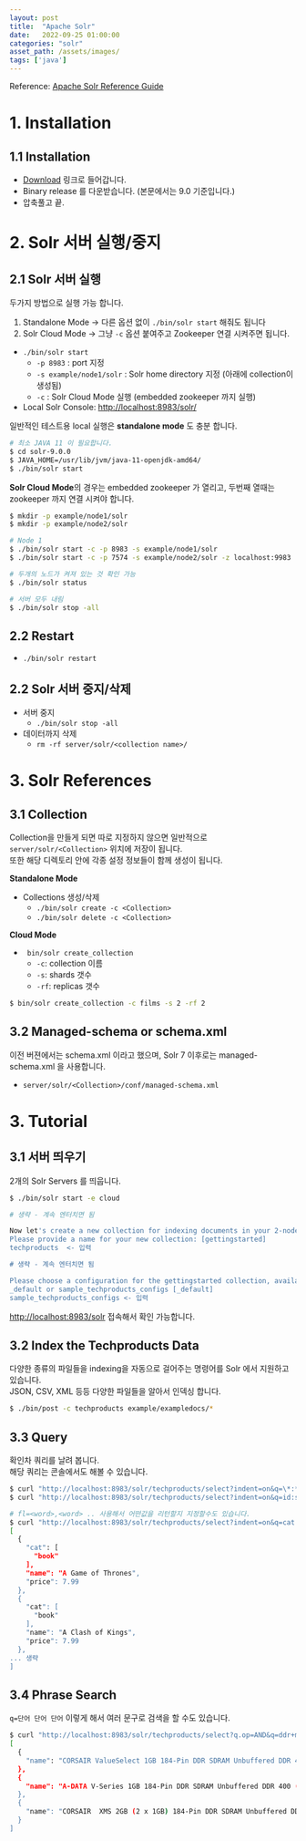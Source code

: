```yaml
---
layout: post
title:  "Apache Solr"
date:   2022-09-25 01:00:00
categories: "solr"
asset_path: /assets/images/
tags: ['java']
---
```


Reference: [Apache Solr Reference Guide](https://solr.apache.org/guide/solr/latest/getting-started/)

# 1. Installation

## 1.1 Installation 

- [Download](https://solr.apache.org/downloads.html) 링크로 들어갑니다.
- Binary release 를 다운받습니다. (본문에서는 9.0 기준입니다.)
- 압축풀고 끝. 




# 2. Solr 서버 실행/중지 

## 2.1 Solr 서버 실행

두가지 방법으로 실행 가능 합니다.<br> 
1. Standalone Mode -> 다른 옵션 없이 `./bin/solr start` 해줘도 됩니다 
2. Solr Cloud Mode -> 그냥 `-c` 옵션 붙여주고 Zookeeper 연결 시켜주면 됩니다.  



- `./bin/solr start`
  - `-p 8983` : port 지정
  - `-s example/node1/solr` : Solr home directory 지정 (아래에 collection이 생성됨)
  - `-c` : Solr Cloud Mode 실행 (embedded zookeeper 까지 실행)
- Local Solr Console: [http://localhost:8983/solr/](http://localhost:8983/solr/)

일반적인 테스트용 local 실행은 **standalone mode** 도 충분 합니다. 

```bash
# 최소 JAVA 11 이 필요합니다. 
$ cd solr-9.0.0
$ JAVA_HOME=/usr/lib/jvm/java-11-openjdk-amd64/
$ ./bin/solr start
```

**Solr Cloud Mode**의 경우는 embedded zookeeper 가 열리고, 두번째 열때는 zookeeper 까지 연결 시켜야 합니다.<br>

```bash
$ mkdir -p example/node1/solr
$ mkdir -p example/node2/solr

# Node 1
$ ./bin/solr start -c -p 8983 -s example/node1/solr
$ ./bin/solr start -c -p 7574 -s example/node2/solr -z localhost:9983

# 두개의 노드가 켜져 있는 것 확인 가능
$ ./bin/solr status

# 서버 모두 내림
$ ./bin/solr stop -all
```

## 2.2 Restart

- `./bin/solr restart`


## 2.2 Solr 서버 중지/삭제

- 서버 중지
  - `./bin/solr stop -all`
- 데이터까지 삭제
  - `rm -rf server/solr/<collection name>/`


# 3. Solr References 

## 3.1 Collection

Collection을 만들게 되면 따로 지정하지 않으면 일반적으로 `server/solr/<Collection>` 위치에 저장이 됩니다.<br>
또한 해당 디렉토리 안에 각종 설정 정보들이 함께 생성이 됩니다. 

**Standalone Mode**

- Collections 생성/삭제
    - `./bin/solr create -c <Collection>`
    - `./bin/solr delete -c <Collection>`


**Cloud Mode**<br>
- ` bin/solr create_collection`
  - `-c`: collection 이름
  - `-s`: shards 갯수
  - `-rf`: replicas 갯수

```bash
$ bin/solr create_collection -c films -s 2 -rf 2
```

## 3.2 Managed-schema or schema.xml

이전 버젼에서는 schema.xml 이라고 했으며, Solr 7 이후로는 managed-schema.xml 을 사용합니다.<br>

- `server/solr/<Collection>/conf/managed-schema.xml` 



# 3. Tutorial 

## 3.1 서버 띄우기

2개의 Solr Servers 를 띄웁니다.

```bash
$ ./bin/solr start -e cloud

# 생략 - 계속 엔터치면 됨

Now let's create a new collection for indexing documents in your 2-node cluster.
Please provide a name for your new collection: [gettingstarted] 
techproducts  <- 입력

# 생략 - 계속 엔터치면 됨

Please choose a configuration for the gettingstarted collection, available options are:
_default or sample_techproducts_configs [_default] 
sample_techproducts_configs <- 입력
```

[http://localhost:8983/solr](http://localhost:8983/solr) 접속해서 확인 가능합니다. 



## 3.2 Index the Techproducts Data 

다양한 종류의 파일들을 indexing을 자동으로 걸어주는 명령어를 Solr 에서 지원하고 있습니다.<br>
JSON, CSV, XML 등등 다양한 파일들을 알아서 인덱싱 합니다. 

```bash
$ ./bin/post -c techproducts example/exampledocs/*
```


## 3.3 Query

확인차 쿼리를 날려 봅니다.<br>
해당 쿼리는 콘솔에서도 해볼 수 있습니다.

```bash
$ curl "http://localhost:8983/solr/techproducts/select?indent=on&q=\*:*" | jq .response.docs[].price
$ curl "http://localhost:8983/solr/techproducts/select?indent=on&q=id:samsung" | jq .response.docs

# fl=<word>,<word> .. 사용해서 어떤값을 리턴할지 지정할수도 있습니다. 
$ curl "http://localhost:8983/solr/techproducts/select?indent=on&q=cat:book&fl=cat,name,price" | jq .response.docs
[
  {
    "cat": [
      "book"
    ],
    "name": "A Game of Thrones",
    "price": 7.99
  },
  {
    "cat": [
      "book"
    ],
    "name": "A Clash of Kings",
    "price": 7.99
  },
... 생략
]
```

## 3.4 Phrase Search 

`q=단어 단어 단어` 이렇게 해서 여러 문구로 검색을 할 수도 있습니다. 


```bash
$ curl "http://localhost:8983/solr/techproducts/select?q.op=AND&q=ddr+memory&fl=name" | jq .response.docs
[
  {
    "name": "CORSAIR ValueSelect 1GB 184-Pin DDR SDRAM Unbuffered DDR 400 (PC 3200) System Memory - Retail"
  },
  {
    "name": "A-DATA V-Series 1GB 184-Pin DDR SDRAM Unbuffered DDR 400 (PC 3200) System Memory - OEM"
  },
  {
    "name": "CORSAIR  XMS 2GB (2 x 1GB) 184-Pin DDR SDRAM Unbuffered DDR 400 (PC 3200) Dual Channel Kit System Memory - Retail"
  }
]
```

